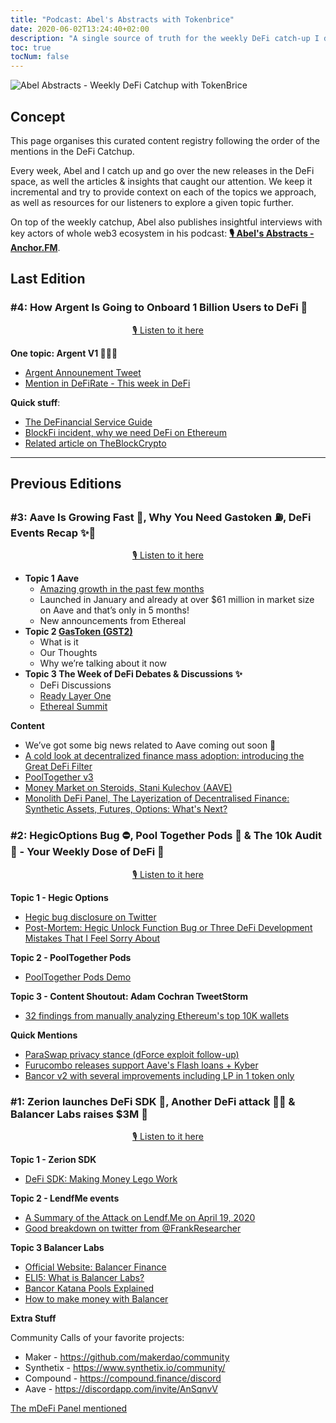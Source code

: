 ```yaml
---
title: "Podcast: Abel's Abstracts with Tokenbrice"
date: 2020-06-02T13:24:40+02:00
description: "A single source of truth for the weekly DeFi catch-up I do with Abel from Abel Abstracts. We cover new releases, discuss the latest developments and share the interesting pieces of content we ran into that week."
toc: true
tocNum: false
---
```


![Abel Abstracts - Weekly DeFi Catchup with TokenBrice](/img/others/abel-abstracts.jpeg)

## Concept

This page organises this curated content registry following the order of the mentions in the DeFi Catchup.

Every week, Abel and I catch up and go over the new releases in the DeFi space, as well the articles & insights that caught our attention. We keep it incremental and try to provide context on each of the topics we approach, as well as resources for our listeners to explore a given topic further.

On top of the weekly catchup, Abel also publishes insightful interviews with key actors of whole web3 ecosystem in his podcast: **[🎙 Abel's Abstracts - Anchor.FM](https://anchor.fm/abelsabstracts)**.

## Last Edition

### #4: How Argent Is Going to Onboard 1 Billion Users to DeFi 🚀

<div align="center"><a href= "https://anchor.fm/abelsabstracts/episodes/How-Argent-Is-Going-to-Onboard-1-Billion-Users-to-DeFi-eei96e">🎙 Listen to it here</a></div>

**One topic: Argent V1 🚀🚀🚀** 

- [Argent Announement Tweet](https://twitter.com/argentHQ/status/1262358067729047553?s=20)
- [Mention in DeFiRate - This week in DeFi](https://defirate.com/this-week-in-defi-may-22/)

**Quick stuff**:

- [The DeFinancial Service Guide](https://tokenbrice.xyz/posts/2020/definancial-services-guide/)
- [BlockFi incident, why we need DeFi on Ethereum](https://twitter.com/sassal0x/status/1262757122892107777?s=20)
- [Related article on TheBlockCrypto](https://www.theblockcrypto.com/post/65709/blockfi-says-it-suffered-a-data-breach-but-no-customer-funds-were-lost)

---

## Previous Editions

### #3: Aave Is Growing Fast 🚀, Why You Need Gastoken ⛽, DeFi Events Recap ✨🚀

<div align="center"><a href= "https://anchor.fm/abelsabstracts/episodes/Aave-Is-Growing-Fast---Why-You-Need-Gastoken---DeFi-Events-Recap-ee2h4v">🎙 Listen to it here</a></div>

*   **Topic 1 Aave**
    *   [Amazing growth in the past few months](https://twitter.com/spencernoon/status/1258398749153517572?s=21)
    *   Launched in January and already at over $61 million in market size on Aave and that’s only in 5 months!
    *   New announcements from Ethereal 
*   **Topic 2 [GasToken (GST2)](https://gastoken.io/)**
    *   What is it
    *   Our Thoughts 
    *   Why we’re talking about it now
*   **Topic 3 The Week of DeFi Debates & Discussions ✨**
    *   DeFi Discussions
    *   [Ready Layer One](https://readylayer.one/)
    *   [Ethereal Summit](https://www.etherealsummit.com/)

**Content**
*   We’ve got some big news related to Aave coming out soon 🚀
*   [A cold look at decentralized finance mass adoption: introducing the Great DeFi Filter](https://tokenbrice.xyz/posts/2020/great-defi-filter/)
*   [PoolTogether v3](https://www.youtube.com/watch?v=lx3glpnOgbE) 
*   [Money Market on Steroids, Stani Kulechov (AAVE)](https://youtu.be/CQXsjXl8pQg?t=6891)
*   [Monolith DeFi Panel, The Layerization of Decentralised Finance: Synthetic Assets, Futures, Options: What's Next?](https://youtu.be/WllCpM8ki5o)

### #2: HegicOptions Bug ⛔, Pool Together Pods 🤑 & The 10k Audit 💸 - Your Weekly Dose of DeFi 🥳

<div align="center"><a href= "https://anchor.fm/abelsabstracts/episodes/HegicOptions-Bug---Pool-Together-Pods---The-10k-Audit----Your-Weekly-Dose-of-DeFi-edpqgh">🎙 Listen to it here</a></div>

**Topic 1 - Hegic Options**
- [Hegic bug disclosure on Twitter](https://twitter.com/hegicoptions/status/1253937104666742787?s=21)
- [Post-Mortem: Hegic Unlock Function Bug or Three DeFi Development Mistakes That I Feel Sorry About](https://medium.com/@molly.wintermute/post-mortem-hegic-unlock-function-bug-or-three-defi-development-mistakesthat-i-feel-sorry-about-5a23a7197bce)

**Topic 2 - PoolTogether Pods**
- [PoolTogether Pods Demo](https://www.youtube.com/watch?v=iJ_XC-6ifVc)

**Topic 3 - Content Shoutout: Adam Cochran TweetStorm**
- [32 findings from manually analyzing Ethereum's top 10K wallets](https://twitter.com/AdamScochran/status/1255332313241706498)

**Quick Mentions**
- [ParaSwap privacy stance (dForce exploit follow-up)](https://medium.com/@mounibec/privacy-security-heres-where-paraswap-stands-7336bae31867)
- [Furucombo releases support Aave's Flash loans + Kyber](https://twitter.com/furucombo/status/1253307395356295168?s=20)
- [Bancor v2 with several improvements including LP in 1 token only](https://blog.bancor.network/announcing-bancor-v2-2f56b515e9d8)

### #1: Zerion launches DeFi SDK 🧱, Another DeFi attack 🤦‍♂️ & Balancer Labs raises $3M 🚀

<div align="center"><a href= "https://anchor.fm/abelsabstracts/episodes/Zerion-launches-DeFi-SDK---Another-DeFi-attack---Balancer-Labs-raises-3M-ed74bd">🎙 Listen to it here</a></div>

**Topic 1 - Zerion SDK**
- [DeFi SDK: Making Money Lego Work](https://blog.zerion.io/defi-sdk-making-money-lego-work-1dc08b8982cf)

**Topic 2 - LendfMe events**
- [A Summary of the Attack on Lendf.Me on April 19, 2020](https://medium.com/dforcenet/a-summary-of-the-attack-on-lendf-me-on-april-19-2020-e2f1c5d96640)
- [Good breakdown on twitter from @FrankResearcher](https://twitter.com/FrankResearcher/status/1251771278719098886)

**Topic 3 Balancer Labs**

- [Official Website: Balancer Finance](https://balancer.finance/)
- [ELI5: What is Balancer Labs?](https://medium.com/token-terminal/eli5-what-is-balancer-labs-16c8cfe092d9)
- [Bancor Katana Pools Explained](https://blog.bancor.network/user-generated-liquidity-pools-new-self-service-portal-for-creating-on-chain-amms-71a5bac1177)
- [How to make money with Balancer](https://bankless.substack.com/p/how-to-make-money-with-balancer)

**Extra Stuff**

Community Calls of your favorite projects:
- Maker - https://github.com/makerdao/community
- Synthetix - https://www.synthetix.io/community/
- Compound - https://compound.finance/discord
- Aave - https://discordapp.com/invite/AnSqnvV

[The mDeFi Panel mentioned](https://twitter.com/monolith_web3/status/1250424425540771848)